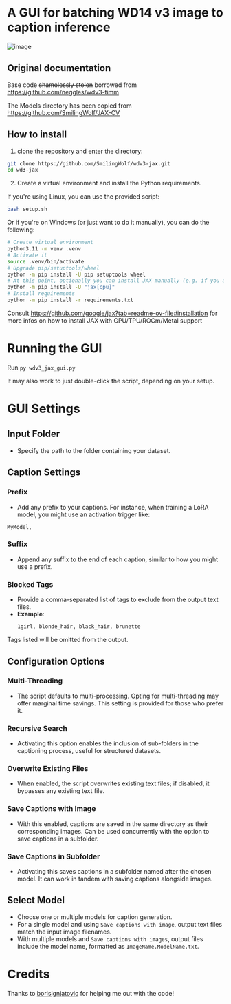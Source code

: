 # A GUI for batching WD14 v3 image to caption inference
![image](https://github.com/MNeMoNiCuZ/wdv3-jax-gui/assets/60541708/77f39500-107d-4d77-ac42-f255258f97fd)

## Original documentation
Base code ~~shamelessly stolen~~ borrowed from https://github.com/neggles/wdv3-timm

The Models directory has been copied from https://github.com/SmilingWolf/JAX-CV  

## How to install

1. clone the repository and enter the directory:
```sh
git clone https://github.com/SmilingWolf/wdv3-jax.git
cd wd3-jax
```

2. Create a virtual environment and install the Python requirements.

If you're using Linux, you can use the provided script:
```sh
bash setup.sh
```

Or if you're on Windows (or just want to do it manually), you can do the following:
```sh
# Create virtual environment
python3.11 -m venv .venv
# Activate it
source .venv/bin/activate
# Upgrade pip/setuptools/wheel
python -m pip install -U pip setuptools wheel
# At this point, optionally you can install JAX manually (e.g. if you are using an nVidia GPU)
python -m pip install -U "jax[cpu]"
# Install requirements
python -m pip install -r requirements.txt
```
Consult https://github.com/google/jax?tab=readme-ov-file#installation for more infos on how to install JAX with GPU/TPU/ROCm/Metal support

# Running the GUI
Run `py wdv3_jax_gui.py`

It may also work to just double-click the script, depending on your setup.

# GUI Settings
## Input Folder
- Specify the path to the folder containing your dataset.

## Caption Settings
### Prefix
- Add any prefix to your captions. For instance, when training a LoRA model, you might use an activation trigger like:

```
MyModel,
```


### Suffix
- Append any suffix to the end of each caption, similar to how you might use a prefix.

### Blocked Tags
- Provide a comma-separated list of tags to exclude from the output text files. 
- **Example**: 
  ```
  1girl, blonde_hair, black_hair, brunette
  ```
Tags listed will be omitted from the output.

## Configuration Options
### Multi-Threading
- The script defaults to multi-processing. Opting for multi-threading may offer marginal time savings. This setting is provided for those who prefer it.

### Recursive Search
- Activating this option enables the inclusion of sub-folders in the captioning process, useful for structured datasets.

### Overwrite Existing Files
- When enabled, the script overwrites existing text files; if disabled, it bypasses any existing text file.

### Save Captions with Image
- With this enabled, captions are saved in the same directory as their corresponding images. Can be used concurrently with the option to save captions in a subfolder.

### Save Captions in Subfolder
- Activating this saves captions in a subfolder named after the chosen model. It can work in tandem with saving captions alongside images.

## Select Model
- Choose one or multiple models for caption generation. 
- For a single model and using `Save captions with image`, output text files match the input image filenames.
- With multiple models and `Save captions with images`, output files include the model name, formatted as `ImageName.ModelName.txt`.

# Credits
Thanks to [borisignjatovic](https://github.com/borisignjatovic) for helping me out with the code!
